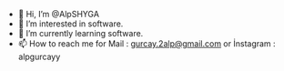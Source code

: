 - 👋 Hi, I’m @AlpSHYGA
- 👀 I’m interested in software.
- 🌱 I’m currently learning software.
- 📫 How to reach me for  Mail : gurcay.2alp@gmail.com or İnstagram : alpgurcayy
